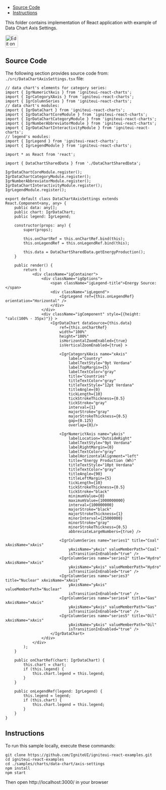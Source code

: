 <!-- NOTE: do not change this file because it will be auto re-generated from template file: -->
<!-- https://github.com/IgniteUI/igniteui-react-examples/tree/master/templates/sample/ReadMe.md -->

<!-- ## Table of Contents -->
<!-- - [Sample Preview](#Sample-Preview) -->
- [Source Code](#Source-Code)
- [Instructions](#Instructions)

This folder contains implementation of React application with example of Data Chart Axis Settings.
<!-- in the Data Chart component -->
<!-- [Data Chart](https://infragistics.com/Reactsite/components/data-chart.html) -->

<html lang="en" xmlns="http://www.w3.org/1999/xhtml">
    <body>
        <a target="_blank" href="https://codesandbox.io/s/github/IgniteUI/igniteui-react-examples/tree/master/samples/charts/data-chart/axis-settings?fontsize=14&hidenavigation=1&theme=dark&view=preview&file=/src/DataChartAxisSettings.tsx" rel="noopener noreferrer">
            <img height="40px" style="border-radius: 0.25rem" alt="Edit on CodeSandbox" src="https://static.infragistics.com/xplatform/images/sandbox/code.png"/>
        </a>
        <!-- <a target="_blank"
href="https://codesandbox.io/s/github/IgniteUI/igniteui-react-examples/tree/master/samples/maps/geo-map/binding-csv-points?fontsize=14&hidenavigation=1&theme=dark&view=preview">
            <img alt="Edit Sample" src="https://codesandbox.io/static/img/play-codesandbox.svg"/>
        </a> -->
        <!-- <a target="_blank" style="margin-left: 0.5rem"
href="https://codesandbox.io/embed/github/IgniteUI/igniteui-react-examples/tree/master/samples/charts/data-chart/axis-settings?fontsize=14&hidenavigation=1&theme=dark&view=preview&file=/src/DataChartAxisSettings.tsx">
            <img height="40px" style="border-radius: 5px" alt="View on CodeSandbox" src="https://static.infragistics.com/xplatform/images/sandbox/view.png"/>
        </a> -->
        <!-- <a target="_blank"
href="https://codesandbox.io/embed/github/IgniteUI/igniteui-react-examples/tree/master/samples/maps/geo-map/binding-csv-points?fontsize=14&hidenavigation=1&theme=dark&view=preview">
            <img alt="View on CodeSandbox" src="https://static.infragistics.com/xplatform/images/sandbox/view.png"/>
        </a>
https://codesandbox.io/embed/react-treemap-overview-rtb45
https://codesandbox.io/static/img/play-codesandbox.svg
https://codesandbox.io/embed/react-treemap-overview-rtb45?view=browser -->
    </body>
</html>

<!-- ## Sample Preview -->

<!-- <iframe
  src="https://codesandbox.io/embed/github/IgniteUI/igniteui-react-examples/tree/master/samples/charts/data-chart/axis-settings?fontsize=14&hidenavigation=1&theme=dark&view=preview&file=/src/DataChartAxisSettings.tsx"
  style="width:100%; height:400px; border:0; border-radius: 4px; overflow:hidden;"
  allow="accelerometer; ambient-light-sensor; camera; encrypted-media; geolocation; gyroscope; hid; microphone; midi; payment; usb; vr"
  sandbox="allow-forms allow-modals allow-popups allow-presentation allow-same-origin allow-scripts"
></iframe> -->

## Source Code

The following section provides source code from:
`./src/DataChartAxisSettings.tsx` file:

```tsx
// data chart's elements for category series:
import { IgrNumericYAxis } from 'igniteui-react-charts';
import { IgrCategoryXAxis } from 'igniteui-react-charts';
import { IgrColumnSeries } from 'igniteui-react-charts';
// data chart's modules:
import { IgrDataChart } from 'igniteui-react-charts';
import { IgrDataChartCoreModule } from 'igniteui-react-charts';
import { IgrDataChartCategoryModule } from 'igniteui-react-charts';
import { IgrNumberAbbreviatorModule } from 'igniteui-react-charts';
import { IgrDataChartInteractivityModule } from 'igniteui-react-charts';
// legend's modules:
import { IgrLegend } from 'igniteui-react-charts';
import { IgrLegendModule } from 'igniteui-react-charts';

import * as React from 'react';

import { DataChartSharedData } from './DataChartSharedData';

IgrDataChartCoreModule.register();
IgrDataChartCategoryModule.register();
IgrNumberAbbreviatorModule.register();
IgrDataChartInteractivityModule.register();
IgrLegendModule.register();

export default class DataChartAxisSettings extends React.Component<any, any> {
    public data: any[];
    public chart: IgrDataChart;
    public legend: IgrLegend;

    constructor(props: any) {
        super(props);

        this.onChartRef = this.onChartRef.bind(this);
        this.onLegendRef = this.onLegendRef.bind(this);

        this.data = DataChartSharedData.getEnergyProduction();
    }

    public render() {
        return (
            <div className="igContainer">
                <div className="igOptions">
                    <span className="igLegend-title">Energy Source: </span>
                    <div className="igLegend">
                        <IgrLegend ref={this.onLegendRef} orientation="Horizontal" />
                    </div>
                </div>
                <div className="igComponent" style={{height: "calc(100% - 35px)"}} >
                    <IgrDataChart dataSource={this.data}
                        ref={this.onChartRef}
                        width="100%"
                        height="100%"
                        isHorizontalZoomEnabled={true}
                        isVerticalZoomEnabled={true} >

                        <IgrCategoryXAxis name="xAxis"
                            label="Country"
                            labelTextStyle="9pt Verdana"
                            labelTopMargin={5}
                            labelTextColor="gray"
                            title="Countries"
                            titleTextColor="gray"
                            titleTextStyle="12pt Verdana"
                            titleAngle={0}
                            tickLength={10}
                            tickStrokeThickness={0.5}
                            tickStroke="gray"
                            interval={1}
                            majorStroke="gray"
                            majorStrokeThickness={0.5}
                            gap={0.125}
                            overlap={0}/>

                        <IgrNumericYAxis name="yAxis"
                            labelLocation="OutsideRight"
                            labelTextStyle="9pt Verdana"
                            labelRightMargin={0}
                            labelTextColor="gray"
                            labelHorizontalAlignment="left"
                            title="Energy Production (Wh)"
                            titleTextStyle="10pt Verdana"
                            titleTextColor="gray"
                            titleAngle={90}
                            titleLeftMargin={5}
                            tickLength={10}
                            tickStrokeThickness={0.5}
                            tickStroke="black"
                            minimumValue={0}
                            maximumValue={1000000000}
                            interval={100000000}
                            majorStroke="black"
                            majorStrokeThickness={1}
                            minorInterval={25000000}
                            minorStroke="gray"
                            minorStrokeThickness={0.5}
                            abbreviateLargeNumbers={true} />

                        <IgrColumnSeries name="series1" title="Coal" xAxisName="xAxis"
                            yAxisName="yAxis" valueMemberPath="Coal"
                            isTransitionInEnabled="true" />
                        <IgrColumnSeries name="series2" title="Hydro" xAxisName="xAxis"
                            yAxisName="yAxis" valueMemberPath="Hydro"
                            isTransitionInEnabled="true" />
                        <IgrColumnSeries name="series3" title="Nuclear" xAxisName="xAxis"
                            yAxisName="yAxis" valueMemberPath="Nuclear"
                            isTransitionInEnabled="true" />
                        <IgrColumnSeries name="series4" title="Gas" xAxisName="xAxis"
                            yAxisName="yAxis" valueMemberPath="Gas"
                            isTransitionInEnabled="true" />
                        <IgrColumnSeries name="series5" title="Oil" xAxisName="xAxis"
                            yAxisName="yAxis" valueMemberPath="Oil"
                            isTransitionInEnabled="true" />
                    </IgrDataChart>
                </div>
            </div>
        );
    }

    public onChartRef(chart: IgrDataChart) {
        this.chart = chart;
        if (this.legend) {
            this.chart.legend = this.legend;
        }
    }

    public onLegendRef(legend: IgrLegend) {
        this.legend = legend;
        if (this.chart) {
            this.chart.legend = this.legend;
        }
    }
}

```

## Instructions
To run this sample locally, execute these commands:

```
git clone https://github.com/IgniteUI/igniteui-react-examples.git
cd igniteui-react-examples
cd ./samples/charts/data-chart/axis-settings
npm install
npm start

```

Then open http://localhost:3000/ in your browser


